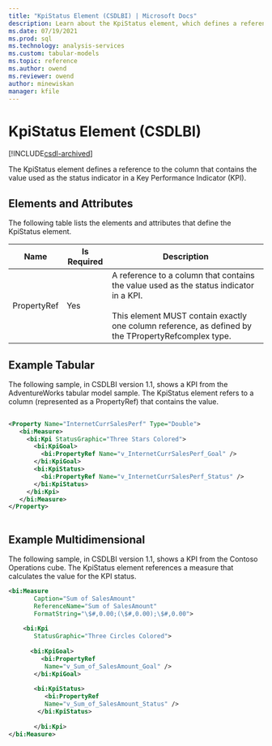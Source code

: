 ```yaml
---
title: "KpiStatus Element (CSDLBI) | Microsoft Docs"
description: Learn about the KpiStatus element, which defines a reference to the column that contains the value used as the status indicator in a KPI.
ms.date: 07/19/2021
ms.prod: sql
ms.technology: analysis-services
ms.custom: tabular-models
ms.topic: reference
ms.author: owend
ms.reviewer: owend
author: minewiskan
manager: kfile
---
```

# KpiStatus Element (CSDLBI)

[!INCLUDE[csdl-archived](../includes/csdl-archived.md)]

  The KpiStatus element defines a reference to the column that contains the value used as the status indicator in a Key Performance Indicator (KPI).  
  
## Elements and Attributes  
 The following table lists the elements and attributes that define the KpiStatus element.  
  
|Name|Is Required|Description|  
|----------|-----------------|-----------------|  
|PropertyRef|Yes|A reference to a column that contains the value used as the status indicator in a KPI.<br /><br /> This element MUST contain exactly one column reference, as defined by the TPropertyRefcomplex type.|  
  
## Example Tabular
  
 The following sample, in CSDLBI version 1.1, shows a KPI from the AdventureWorks tabular model sample. The KpiStatus element refers to a column (represented as a PropertyRef) that contains the value.  
  
```xml   
  
<Property Name="InternetCurrSalesPerf" Type="Double">  
   <bi:Measure>  
     <bi:Kpi StatusGraphic="Three Stars Colored">  
       <bi:KpiGoal>  
         <bi:PropertyRef Name="v_InternetCurrSalesPerf_Goal" />  
       </bi:KpiGoal>  
       <bi:KpiStatus>  
         <bi:PropertyRef Name="v_InternetCurrSalesPerf_Status" />  
       </bi:KpiStatus>  
     </bi:Kpi>  
   </bi:Measure>  
</Property>  
  
```  
  
## Example Multidimensional
  
 The following sample, in CSDLBI version 1.1, shows a KPI from the Contoso Operations cube. The KpiStatus element references a measure that calculates the value for the KPI status.  
  
```xml   
<bi:Measure   
       Caption="Sum of SalesAmount"   
       ReferenceName="Sum of SalesAmount"   
       FormatString="\$#,0.00;(\$#,0.00);\$#,0.00">  
  
    <bi:Kpi   
       StatusGraphic="Three Circles Colored">  
  
      <bi:KpiGoal>  
         <bi:PropertyRef   
          Name="v_Sum_of_SalesAmount_Goal" />  
       </bi:KpiGoal>  
  
       <bi:KpiStatus>  
          <bi:PropertyRef   
          Name="v_Sum_of_SalesAmount_Status" />  
        </bi:KpiStatus>  
  
       </bi:Kpi>  
</bi:Measure>  
  
```  